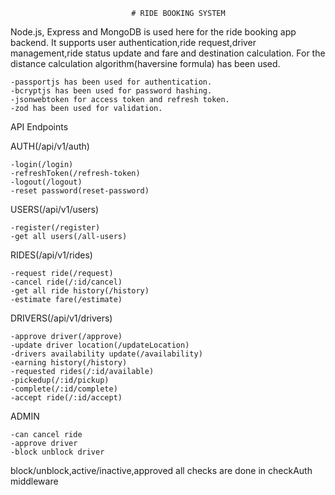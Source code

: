                                # RIDE BOOKING SYSTEM

Node.js, Express and MongoDB is used here for the ride booking app backend. It supports user authentication,ride request,driver management,ride status update and fare and destination calculation. For the distance calculation algorithm(haversine formula) has been used.

    -passportjs has been used for authentication.
    -bcryptjs has been used for password hashing.
    -jsonwebtoken for access token and refresh token.
    -zod has been used for validation.

API Endpoints

AUTH(/api/v1/auth)

    -login(/login)
    -refreshToken(/refresh-token)
    -logout(/logout)
    -reset password(reset-password)

USERS(/api/v1/users)

    -register(/register)
    -get all users(/all-users)

RIDES(/api/v1/rides)

    -request ride(/request)
    -cancel ride(/:id/cancel)
    -get all ride history(/history)
    -estimate fare(/estimate)

DRIVERS(/api/v1/drivers)

    -approve driver(/approve)
    -update driver location(/updateLocation)
    -drivers availability update(/availability)
    -earning history(/history)
    -requested rides(/:id/available)
    -pickedup(/:id/pickup)
    -complete(/:id/complete)
    -accept ride(/:id/accept)

ADMIN

    -can cancel ride
    -approve driver
    -block unblock driver

block/unblock,active/inactive,approved all checks are done in checkAuth middleware
